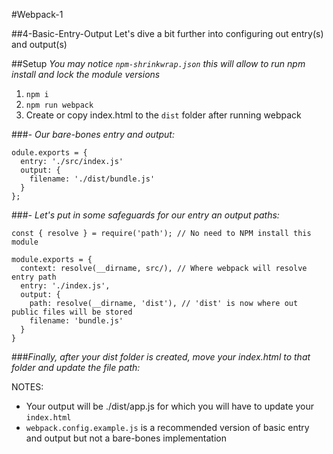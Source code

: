 #Webpack-1

##4-Basic-Entry-Output
Let's dive a bit further into configuring out entry(s) and output(s)

##Setup
*You may notice `npm-shrinkwrap.json` this will allow to run npm install and lock the module versions*
1. `npm i`
2. `npm run webpack`
3. Create or copy index.html to the `dist` folder after running webpack

###*- Our bare-bones entry and output:*
```
odule.exports = {
  entry: './src/index.js'
  output: {
    filename: './dist/bundle.js'
  }
};
```

###*- Let's put in some safeguards for our entry an output paths:*
```
const { resolve } = require('path'); // No need to NPM install this module

module.exports = {
  context: resolve(__dirname, src/), // Where webpack will resolve entry path
  entry: './index.js',
  output: {
    path: resolve(__dirname, 'dist'), // 'dist' is now where out public files will be stored
    filename: 'bundle.js'
  }
}
```

###*Finally, after your dist folder is created, move your index.html to that folder and update the file path:*

NOTES:
- Your output will be ./dist/app.js for which you will have to update your `index.html`
- `webpack.config.example.js` is a recommended version of basic entry and output but not a bare-bones implementation

